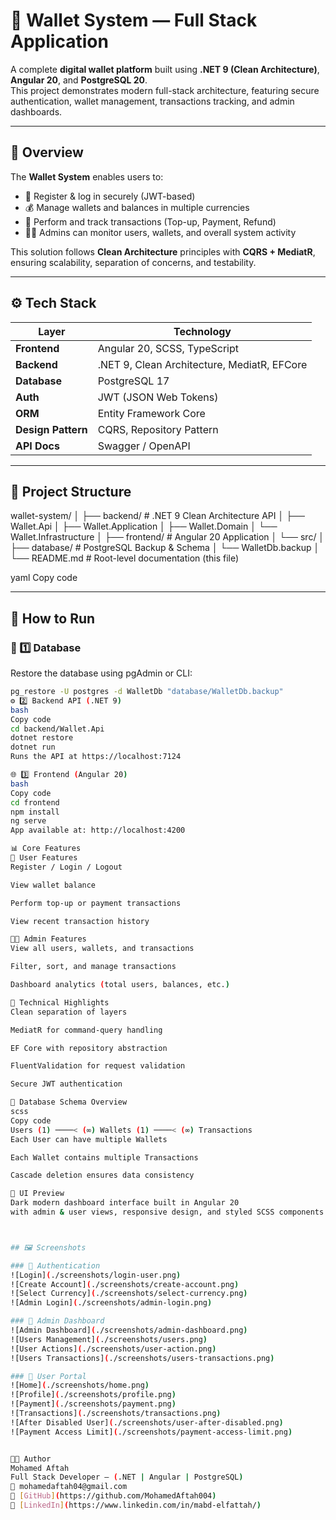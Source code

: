 # 💎 Wallet System — Full Stack Application

A complete **digital wallet platform** built using **.NET 9 (Clean Architecture)**, **Angular 20**, and **PostgreSQL 20**.  
This project demonstrates modern full-stack architecture, featuring secure authentication, wallet management, transactions tracking, and admin dashboards.

---

## 🧭 Overview

The **Wallet System** enables users to:

- 🔐 Register & log in securely (JWT-based)
- 💰 Manage wallets and balances in multiple currencies
- 💸 Perform and track transactions (Top-up, Payment, Refund)
- 🧑‍💼 Admins can monitor users, wallets, and overall system activity

This solution follows **Clean Architecture** principles with **CQRS + MediatR**, ensuring scalability, separation of concerns, and testability.

---

## ⚙️ Tech Stack

| Layer              | Technology                                  |
| ------------------ | ------------------------------------------- |
| **Frontend**       | Angular 20, SCSS, TypeScript                |
| **Backend**        | .NET 9, Clean Architecture, MediatR, EFCore |
| **Database**       | PostgreSQL 17                               |
| **Auth**           | JWT (JSON Web Tokens)                       |
| **ORM**            | Entity Framework Core                       |
| **Design Pattern** | CQRS, Repository Pattern                    |
| **API Docs**       | Swagger / OpenAPI                           |

---

## 🧩 Project Structure

wallet-system/
│
├── backend/ # .NET 9 Clean Architecture API
│ ├── Wallet.Api
│ ├── Wallet.Application
│ ├── Wallet.Domain
│ └── Wallet.Infrastructure
│
├── frontend/ # Angular 20 Application
│ └── src/
│
├── database/ # PostgreSQL Backup & Schema
│ └── WalletDb.backup
│
└── README.md # Root-level documentation (this file)

yaml
Copy code

---

## 🚀 How to Run

### 🧱 1️⃣ Database

Restore the database using pgAdmin or CLI:

```bash
pg_restore -U postgres -d WalletDb "database/WalletDb.backup"
⚙️ 2️⃣ Backend API (.NET 9)
bash
Copy code
cd backend/Wallet.Api
dotnet restore
dotnet run
Runs the API at https://localhost:7124

🌐 3️⃣ Frontend (Angular 20)
bash
Copy code
cd frontend
npm install
ng serve
App available at: http://localhost:4200

📊 Core Features
👤 User Features
Register / Login / Logout

View wallet balance

Perform top-up or payment transactions

View recent transaction history

🧑‍💼 Admin Features
View all users, wallets, and transactions

Filter, sort, and manage transactions

Dashboard analytics (total users, balances, etc.)

🧠 Technical Highlights
Clean separation of layers

MediatR for command-query handling

EF Core with repository abstraction

FluentValidation for request validation

Secure JWT authentication

🧱 Database Schema Overview
scss
Copy code
Users (1) ────< (∞) Wallets (1) ────< (∞) Transactions
Each User can have multiple Wallets

Each Wallet contains multiple Transactions

Cascade deletion ensures data consistency

📸 UI Preview
Dark modern dashboard interface built in Angular 20
with admin & user views, responsive design, and styled SCSS components.



## 🖼️ Screenshots

### 🔐 Authentication
![Login](./screenshots/login-user.png)
![Create Account](./screenshots/create-account.png)
![Select Currency](./screenshots/select-currency.png)
![Admin Login](./screenshots/admin-login.png)

### 💼 Admin Dashboard
![Admin Dashboard](./screenshots/admin-dashboard.png)
![Users Management](./screenshots/users.png)
![User Actions](./screenshots/user-action.png)
![Users Transactions](./screenshots/users-transactions.png)

### 👤 User Portal
![Home](./screenshots/home.png)
![Profile](./screenshots/profile.png)
![Payment](./screenshots/payment.png)
![Transactions](./screenshots/transactions.png)
![After Disabled User](./screenshots/user-after-disabled.png)
![Payment Access Limit](./screenshots/payment-access-limit.png)


👨‍💻 Author
Mohamed Aftah
Full Stack Developer — (.NET | Angular | PostgreSQL)
📧 mohamedaftah04@gmail.com
🔗 [GitHub](https://github.com/MohamedAftah004)
🔗 [LinkedIn](https://www.linkedin.com/in/mabd-elfattah/)

```
